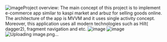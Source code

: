 ![image](https://github.com/KurmanovKuanysh/FinalAndroid2/assets/96816407/09dd1d48-468a-4266-a816-931e53ac5202)Project overview:
The main concept of this project is to implement e-commerce app similar to kaspi market and arbuz for selling goods online. 
The architecture of the app is MVVM and it uses single activity concept. 
Moreover, this application uses all modern technologies such as Hilt( dagger2), fragment navigation and etc. ![image](https://github.com/KurmanovKuanysh/FinalAndroid2/assets/96816407/61a7d2b1-50c7-47d9-9d05-21959928104a)
![image](https://github.com/KurmanovKuanysh/FinalAndroid2/assets/96816407/897766f2-6f55-433f-94ae-c73a3c890a2f)
![Uploading image.png…]()
